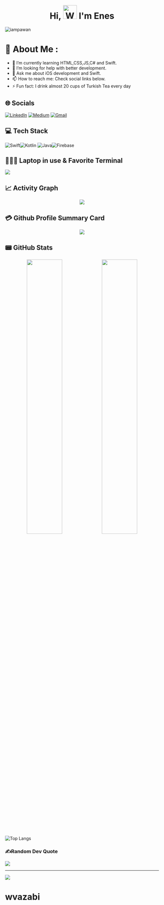 <h1 align="center"> Hi, <img src="https://raw.githubusercontent.com/nixin72/nixin72/master/wave.gif" 
         alt="Waving hand animated gif"
         height="45"
         width="45" /> I'm Enes</h1>

<p align="left"> <img src="https://komarev.com/ghpvc/?username=wvazabi&label=Views&color=blue&style=plastic&style=for-the-badge" alt="iampawan" /> </p>

# 💫 About Me :
- 🌱 I’m currently learning HTML,CSS,JS,C# and Swift.
- 🤔 I’m looking for help with better development.
- 💬 Ask me about iOS development and Swift.
- 📫 How to reach me: Check social links below.
- ⚡ Fun fact: I drink almost 20 cups of Turkish Tea every day

## 🌐 Socials
[![LinkedIn](https://img.shields.io/badge/LinkedIn-0077B5?style=for-the-badge&logo=linkedin&logoColor=white)](https://linkedin.com/in/engeneskaya)
    [![Medium](https://img.shields.io/badge/Medium-12100E?style=for-the-badge&logo=medium&logoColor=white)](https://medium.com/@eng.eneskaya)
    [![Gmail](https://img.shields.io/badge/Gmail-FF0000?style=for-the-badge&logo=gmail&logoColor=white)](https://mail.google.com/mail/u/0/#inbox?compose=GTvVlcSHvbJMmHLPpCMBqJhVwHpCsPlbmTgVfCvbbkmrDrqpGhxTPnKQzcWZLjkpKKFpKTHbRTpMV)
    
## 💻 Tech Stack

![Swift](https://img.shields.io/badge/swift-F54A2A?style=for-the-badge&logo=swift&logoColor=white)![Kotlin](https://img.shields.io/badge/kotlin-%230095D5.svg?style=for-the-badge&logo=kotlin&logoColor=white) ![Java](https://img.shields.io/badge/java-%23ED8B00.svg?style=for-the-badge&logo=java&logoColor=white)![Firebase](https://img.shields.io/badge/firebase-%23039BE5.svg?style=for-the-badge&logo=firebase)
    

## 👨🏻‍💻 Laptop in use & Favorite Terminal
<img src="https://img.shields.io/badge/Apple-MacBook_Air_2020-333333?style=for-the-badge&logo=apple&logoColor=white"/>

## 📈 Activity Graph
<p align="center">
	<img src="https://activity-graph.herokuapp.com/graph?username=wvazabi&theme=minimal"/>
</p>

## 💳 Github Profile Summary Card
<p align="center">
  <img src="https://github-profile-summary-cards.vercel.app/api/cards/profile-details?username=wvazabi&theme=vue"/>
</p>

## 📟 GitHub Stats
<p align="center">
	<img width="48%" src="https://github-readme-stats.vercel.app/api?username=wvazabi&show_icons=true&theme=vue" />
	<img width="48%" src="https://github-readme-streak-stats.herokuapp.com/?user=wvazabi&theme=vue" />
</p>

![Top Langs](https://github-readme-stats.vercel.app/api/top-langs/?username=myusername&theme=tokyonight)

### ✍️Random Dev Quote
![](https://quotes-github-readme.vercel.app/api?type=horizontal&theme=vue)

---
[![](https://visitcount.itsvg.in/api?id=wvazabi&icon=0&color=1)](https://visitcount.itsvg.in)

 

# wvazabi
